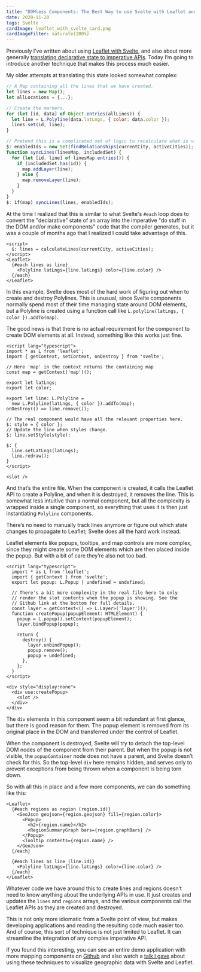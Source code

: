```yaml
---
title: "DOMless Components: The Best Way to use Svelte with Leaflet and Other Imperative APIs"
date: 2020-11-20
tags: Svelte
cardImage: leaflet_with_svelte_card.png
cardImageFilter: saturate(200%)
---
```


Previously I’ve written about using [Leaflet with Svelte](leaflet_with_svelte), and also about more generally [translating declarative state to imperative APIs](imperative_apis_and_declarative_state). Today I’m going to introduce another technique that makes this process much easier.

My older attempts at translating this state looked somewhat complex:

```javascript
// A Map containing all the lines that we have created.
let lines = new Map();
let allLocations = {...};

// Create the markers.
for (let [id, data] of Object.entries(allLines)) {
  let line = L.Polyline(data.latLngs, { color: data.color });
  lines.set(id, line);
}

// Pretend this is a complicated set of logic to recalculate what is visible.
$: enabledIds = new Set(findRelationships(currentCity, activeCities));
function syncLines(linesMap, includedSet) {
  for (let [id, line] of linesMap.entries()) {
    if (includedSet.has(id)) {
      map.addLayer(line);
    } else {
      map.removeLayer(line);
    }
  }
}
$: if(map) syncLines(lines, enabledIds);
```

At the time I realized that this is similar to what Svelte's `#each` loop does to convert the "declarative" state of an array into the imperative "do stuff in the DOM and/or make components" code that the compiler generates, but it was a couple of months ago that I realized I could take advantage of this.

```svelte
<script>
  $: lines = calculateLines(currentCity, activeCities);
</script>
<Leaflet>
  {#each lines as line}
    <Polyline latLngs={line.latLngs} color={line.color} />
  {/each}
</Leaflet>
```

In this example, Svelte does most of the hard work of figuring out when to create and destroy Polylines. This is unusual, since Svelte components normally spend most of their time managing state around DOM elements, but a Polyline is created using a function call like `L.polyline(latLngs, { color }).addTo(map)`.

The good news is that there is no actual requirement for the component to create DOM elements at all. Instead, something like this works just fine.

```svelte
<script lang="typescript">
import * as L from 'leaflet';
import { getContext, setContext, onDestroy } from 'svelte';

// Here 'map' in the context returns the containing map
const map = getContext('map')();

export let latLngs;
export let color;

export let line: L.Polyline =
  new L.Polyline(latLngs, { color }).addTo(map);
onDestroy(() => line.remove());

// The real component would have all the relevant properties here.
$: style = { color };
// Update the line when styles change.
$: line.setStyle(style);

$: {
  line.setLatLngs(latLngs);
  line.redraw();
}
</script>

<slot />
```

And that’s the entire file. When the component is created, it calls the Leaflet API to create a Polyline, and when it is destroyed, it removes the line. This is somewhat less intuitive than a normal component, but all the complexity is wrapped inside a single component, so everything that uses it is then just instantiating `Polyline` components.

There’s no need to manually track lines anymore or figure out which state changes to propagate to Leaflet; Svelte does all the hard work instead.

Leaflet elements like popups, tooltips, and map controls are more complex, since they might create some DOM elements which are then placed inside the popup. But with a bit of care they’re also not too bad.

```svelte
<script lang="typescript">
  import * as L from 'leaflet';
  import { getContext } from 'svelte';
  export let popup: L.Popup | undefined = undefined;

  // There's a bit more complexity in the real file here to only
  // render the slot contents when the popup is showing. See the
  // Github link at the bottom for full details.
  const layer = getContext<() => L.Layer>('layer')();
  function createPopup(popupElement: HTMLElement) {
    popup = L.popup().setContent(popupElement);
    layer.bindPopup(popup);

    return {
      destroy() {
        layer.unbindPopup();
        popup.remove();
        popup = undefined;
      },
    };
  }
</script>

<div style="display:none">
  <div use:createPopup>
    <slot />
  </div>
</div>
```

The `div` elements in this component seem a bit redundant at first glance, but there is good reason for them. The popup element is removed from its original place in the DOM and transferred under the control of Leaflet.

When the component is destroyed, Svelte will try to detach the top-level DOM nodes of the component from their parent. But when the popup is not visible, the `popupContainer` node does not have a parent, and Svelte doesn’t check for this. So the top-level `div` here remains hidden, and serves only to prevent exceptions from being thrown when a component is being torn down.

So with all this in place and a few more components, we can do something like this:

```svelte
<Leaflet>
  {#each regions as region (region.id)}
    <GeoJson geojson={region.geojson} fill={region.color}>
      <Popup>
        <h2>{region.name}</h2>
        <RegionSummaryGraph bars={region.graphBars} />
      </Popup>
      <Tooltip contents={region.name} />
    </GeoJson>
  {/each}

  {#each lines as line (line.id)}
    <Polyline latLngs={line.latLngs} color={line.color} />
  {/each}
</Leaflet>
```

Whatever code we have around this to create lines and regions doesn’t need to know anything about the underlying APIs in use. It just creates and updates the `lines` and `regions` arrays, and the various components call the Leaflet APIs as they are created and destroyed.

This is not only more idiomatic from a Svelte point of view, but makes developing applications and reading the resulting code much easier too. And of course, this sort of technique is not just limited to Leaflet. It can streamline the integration of any complex imperative API.

If you found this interesting, you can see an entire demo application with more mapping components on [Github](https://github.com/dimfeld/svelte-leaflet-demo/) and also watch a [talk I gave](https://www.youtube.com/watch?v=-klB-EocorE&t=770s) about using these techniques to visualize geographic data with Svelte and Leaflet.
